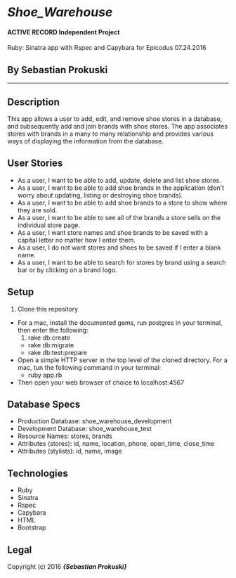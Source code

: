 

# _Shoe_Warehouse_

#### ACTIVE RECORD Independent Project
Ruby: Sinatra app with Rspec and Capybara for Epicodus 07.24.2016
## By Sebastian Prokuski

***

## Description
This app allows a user to add, edit, and remove shoe stores in a database, and subsequently add and join brands with shoe stores. The app associates stores with brands in a many to many relationship and provides various ways of displaying the information from the database.

## User Stories
* As a user, I want to be able to add, update, delete and list shoe stores.
* As a user, I want to be able to add shoe brands in the application (don't worry about updating, listing or destroying shoe brands).
* As a user, I want to be able to add shoe brands to a store to show where they are sold.
* As a user, I want to be able to see all of the brands a store sells on the individual store page.
* As a user, I want store names and shoe brands to be saved with a capital letter no matter how I enter them.
* As a user, I do not want stores and shoes to be saved if I enter a blank name.
* As a user, I want to be able to search for stores by brand using a search bar or by clicking on a brand logo.

## Setup
1. Clone this repository
* For a mac, install the documented gems, run postgres in your terminal, then enter the following:
  1. rake db:create
  * rake db:migrate
  * rake db:test:prepare
* Open a simple HTTP server in the top level of the cloned directory. For a mac, tun the following command in your terminal:
  * ruby app.rb
* Then open your web browser of choice to localhost:4567

## Database Specs
* Production Database: shoe_warehouse_development
* Development Database: shoe_warehouse_test
* Resource Names: stores, brands
* Attributes (stores): id, name, location, phone, open_time, close_time
* Attributes (stylists): id, name, image

## Technologies
* Ruby
* Sinatra
* Rspec
* Capybara
* HTML
* Bootstrap

## Legal
Copyright (c) 2016 **_{Sebastian Prokuski}_**

